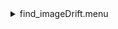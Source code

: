 <details><summary>find_imageDrift.menu</summary><blockquote><pre><details><summary>find_imageDrift.cbk</summary><blockquote><pre><details><summary>ND_IN.rcp</summary><blockquote><pre>&#x1F4D5;  nd in 
The above code block covers:0.00 minutes of camera integration + hardware moves and overhead</pre></blockquote></details><details><summary>1083_imageDrift.rcp</summary><blockquote><pre>&#x1F4D5;  shut	out 
&#x1F4D5;  o1 62.75 
&#x1F4D5;  data	tcam	both	1083.00	4 
&#x1F4D5;  o1 60 
&#x1F4D5;  data	tcam	both	1083.00	4 
&#x1F4D5;  o1 55 
&#x1F4D5;  data	tcam	both	1083.00	4 
&#x1F4D5;  o1 50 
&#x1F4D5;  data	tcam	both	1083.00	4 
&#x1F4D5;  o1 45 
&#x1F4D5;  data	tcam	both	1083.00	4 
&#x1F4D5;  o1 40 
&#x1F4D5;  data	tcam	both	1083.00	4 
&#x1F4D5;  o1 35 
&#x1F4D5;  data	tcam	both	1083.00	4 
&#x1F4D5;  o1 30 
&#x1F4D5;  data	tcam	both	1083.00	4 
&#x1F4D5;  o1 25 
&#x1F4D5;  data	tcam	both	1083.00	4 
&#x1F4D5;  o1 20 
&#x1F4D5;  data	tcam	both	1083.00	4 
&#x1F4D5;  o1 15 
&#x1F4D5;  data	tcam	both	1083.00	4 
&#x1F4D5;  o1 10 
&#x1F4D5;  data	tcam	both	1083.00	4 
&#x1F4D5;  o1 5 
&#x1F4D5;  data	tcam	both	1083.00	4 
&#x1F4D5;  o1 0 
&#x1F4D5;  shut in 
The above code block covers:0.34 minutes of camera integration + hardware moves and overhead</pre></blockquote></details><details><summary>ND_OUT.rcp</summary><blockquote><pre>&#x1F4D5;  nd out 
The above code block covers:0.00 minutes of camera integration + hardware moves and overhead</pre></blockquote></details>The above code block covers:0.34 minutes of camera integration + hardware moves and overhead</pre></blockquote></details></pre></blockquote></details>